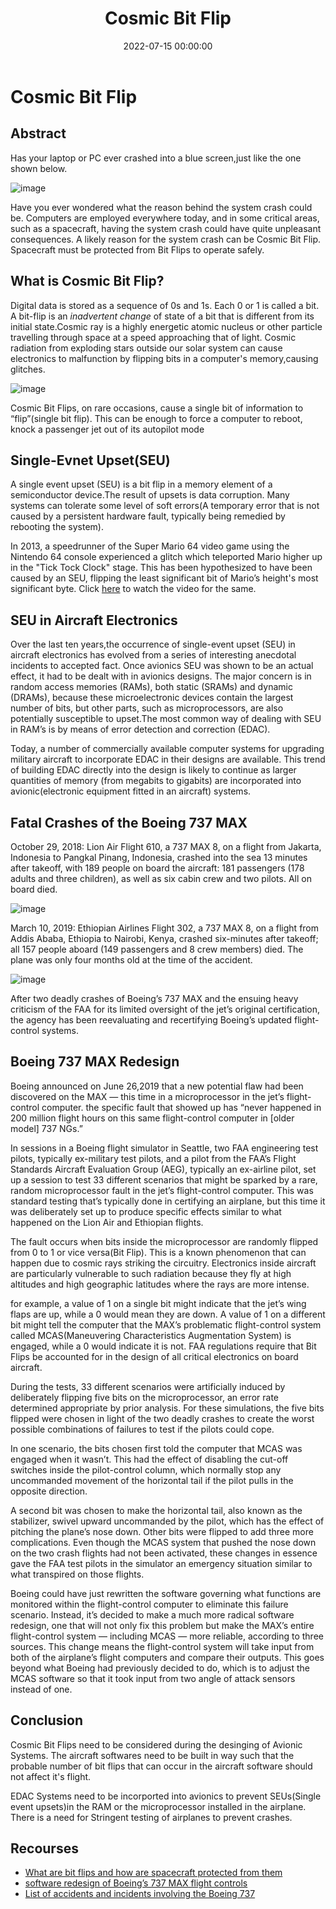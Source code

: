 ﻿---
layout: post
title: "Cosmic Bit Flip"
author_github: harishA3
date: 2022-07-15 00:00:00
description: 'A bit flip is a change in a bit of the computer memory  from 0 to 1 or vice versa. Bit Flips can be caused by many factors,one of them bein Cosmic rays.This blog talks about Cosmic Bit Flips and why it is essential in the design of Avionic Systems.'
tags:
- IEEE NITK
- Blog
- Cosmic Bit Flip
categories:
- Piston
github_username: 'harishA3'
---

# Cosmic Bit Flip

## Abstract

Has your laptop or PC ever crashed into a blue screen,just like the one shown below.

![image](/blog/assets/img/cosmic-bit-flip/image-1.png)

Have you ever wondered what the reason behind the system crash could be. Computers are employed everywhere today, and in some critical areas, such as a spacecraft, having the system crash could have quite unpleasant consequences.
A likely reason for the system crash can be Cosmic Bit Flip. Spacecraft must be protected from Bit Flips to operate safely.

## What is Cosmic Bit Flip?

Digital data is stored as a sequence of 0s and 1s. Each 0 or 1 is called a bit. A bit-flip is an _inadvertent change_ of state of a bit that is different from its initial state.Cosmic ray is a highly energetic atomic nucleus or other particle travelling through space at a speed approaching that of light. Cosmic radiation from exploding stars outside our solar system can cause electronics to malfunction by flipping bits in a computer's memory,causing glitches.

![image](/blog/assets/img/cosmic-bit-flip/image-2.png)

Cosmic Bit Flips, on rare occasions, cause a single bit of information to “flip”(single bit flip). This can be enough to force a computer to reboot, knock a passenger jet out of its autopilot mode

## Single-Evnet Upset(SEU)

A single event upset (SEU) is a bit flip in a memory element of a semiconductor device.The result of upsets is data corruption. Many systems can tolerate some level of soft errors(A temporary error that is not caused by a persistent hardware fault, typically being remedied by rebooting the system).
  
In 2013, a speedrunner of the Super Mario 64 video game using the Nintendo 64 console experienced a glitch which teleported Mario higher up in the "Tick Tock Clock" stage. This has been hypothesized to have been caused by an SEU, flipping the least significant bit of Mario’s height's most significant byte. Click [here](https://www.youtube.com/watch?v=bhBf5crp0i8) to watch the video for the same.

## SEU in Aircraft Electronics

Over the last ten years,the occurrence of single-event upset (SEU) in aircraft electronics has evolved from a series of interesting anecdotal incidents to accepted fact. Once avionics SEU was shown to be an actual effect, it had to be dealt with in avionics designs. The major concern is in random access memories (RAMs), both static (SRAMs) and dynamic (DRAMs), because these microelectronic devices contain the largest number of bits, but other parts, such as microprocessors, are also potentially susceptible to upset.The most common way of dealing with SEU in RAM’s is by means of error detection and correction (EDAC). 

Today, a number of commercially available computer systems for upgrading military aircraft to incorporate EDAC in their designs are available. This trend of building EDAC directly into the design is likely to continue as larger quantities of memory (from megabits to gigabits) are incorporated into avionic(electronic equipment fitted in an aircraft) systems.  

## Fatal Crashes of the Boeing 737 MAX 

October 29, 2018: Lion Air Flight 610, a 737 MAX 8, on a flight from Jakarta, Indonesia to Pangkal Pinang, Indonesia, crashed into the sea 13 minutes after takeoff, with 189 people on board the aircraft: 181 passengers (178 adults and three children), as well as six cabin crew and two pilots. All on board died.

![image](/blog/assets/img/cosmic-bit-flip/lionairflightcrash.png)

March 10, 2019: Ethiopian Airlines Flight 302, a 737 MAX 8, on a flight from Addis Ababa, Ethiopia to Nairobi, Kenya, crashed six-minutes after takeoff; all 157 people aboard (149 passengers and 8 crew members) died. The plane was only four months old at the time of the accident.

![image](/blog/assets/img/cosmic-bit-flip/EthiopianAirlinesFlight302Crash.png)

After two deadly crashes of Boeing’s 737 MAX and the ensuing heavy criticism of the FAA for its limited oversight of the jet’s original certification, the agency has been reevaluating and recertifying Boeing’s updated flight-control systems.

## Boeing 737 MAX Redesign

Boeing announced on June 26,2019 that a new potential flaw had been discovered on the MAX — this time in a microprocessor in the jet’s flight-control computer. the specific fault that showed up has “never happened in 200 million flight hours on this same flight-control computer in [older model] 737 NGs.”

In sessions in a Boeing flight simulator in Seattle, two FAA engineering test pilots, typically ex-military test pilots, and a pilot from the FAA’s Flight Standards Aircraft Evaluation Group (AEG), typically an ex-airline pilot, set up a session to test 33 different scenarios that might be sparked by a rare, random microprocessor fault in the jet’s flight-control computer. This was standard testing that’s typically done in certifying an airplane, but this time it was deliberately set up to produce specific effects similar to what happened on the Lion Air and Ethiopian flights.

The fault occurs when bits inside the microprocessor are randomly flipped from 0 to 1 or vice versa(Bit Flip). This is a known phenomenon that can happen due to cosmic rays striking the circuitry. Electronics inside aircraft are particularly vulnerable to such radiation because they fly at high altitudes and high geographic latitudes where the rays are more intense.

for example, a value of 1 on a single bit might indicate that the jet’s wing flaps are up, while a 0 would mean they are down. A value of 1 on a different bit might tell the computer that the MAX’s problematic flight-control system called MCAS(Maneuvering Characteristics Augmentation System) is engaged, while a 0 would indicate it is not. FAA regulations require that Bit Flips be accounted for in the design of all critical electronics on board aircraft.

During the tests, 33 different scenarios were artificially induced by deliberately flipping five bits on the microprocessor, an error rate determined appropriate by prior analysis. For these simulations, the five bits flipped were chosen in light of the two deadly crashes to create the worst possible combinations of failures to test if the pilots could cope.

In one scenario, the bits chosen first told the computer that MCAS was engaged when it wasn’t. This had the effect of disabling the cut-off switches inside the pilot-control column, which normally stop any uncommanded movement of the horizontal tail if the pilot pulls in the opposite direction.

A second bit was chosen to make the horizontal tail, also known as the stabilizer, swivel upward uncommanded by the pilot, which has the effect of pitching the plane’s nose down. Other bits were flipped to add three more complications.
Even though the MCAS system that pushed the nose down on the two crash flights had not been activated, these changes in essence gave the FAA test pilots in the simulator an emergency situation similar to what transpired on those flights.

Boeing could have just rewritten the software governing what functions are monitored within the flight-control computer to eliminate this failure scenario. Instead, it’s decided to make a much more radical software redesign, one that will not only fix this problem but make the MAX’s entire flight-control system — including MCAS — more reliable, according to three sources. This change means the flight-control system will take input from both of the airplane’s flight computers and compare their outputs. This goes beyond what Boeing had previously decided to do, which is to adjust the MCAS software so that it took input from two angle of attack sensors instead of one.

## Conclusion

Cosmic Bit Flips need to be considered during the desinging of Avionic Systems. The aircraft softwares need to be built in way such that the probable number of bit flips that can occur in the aircraft software should not affect it's flight.
  
EDAC Systems need to be incorported into avionics to prevent SEUs(Single event upsets)in the RAM or the microprocessor installed in the airplane. There is a need for Stringent testing of airplanes to prevent crashes.

## Recourses

- [What are bit flips and how are spacecraft protected from them](https://www.scienceabc.com/innovation/what-are-bit-flips-and-how-are-spacecraft-protected-from-them.html#:~:text=Cosmic%20Bit%2DFlip&text=Again%2C%20as%20the%20name%20suggests,been%20stripped%20of%20their%20electrons)
- [software redesign of Boeing’s 737 MAX flight controls](https://www.seattletimes.com/business/boeing-aerospace/newly-stringent-faa-tests-spur-a-fundamental-software-redesign-of-737-max-flight-controls/)
- [List of accidents and incidents involving the Boeing 737](https://en.wikipedia.org/wiki/List_of_accidents_and_incidents_involving_the_Boeing_737)